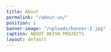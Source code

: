 ```yaml
---
title: About
permalink: "/about-us/"
position: 1
banner-image: "/uploads/banner-2.jpg"
caption: ABOUT AKIVA PROJECTS
layout: default
---
```



